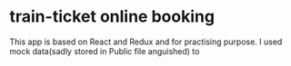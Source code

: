 # train-ticket online booking
This app is based on React and Redux and for practising purpose. I used mock data(sadly stored in Public file anguished) to 

